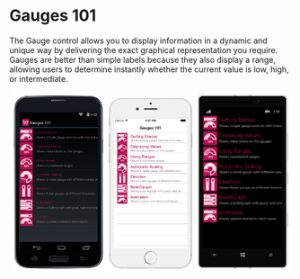 Gauges 101
=============

The Gauge control allows you to display information in a dynamic and unique way by delivering the exact graphical representation you require. Gauges are better than simple labels because they also display a range, allowing users to determine instantly whether the current value is low, high, or intermediate. 

![](Screenshot.png)